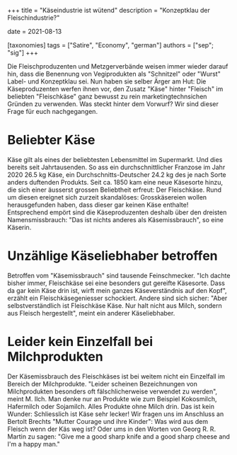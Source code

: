 +++
title = "Käseindustrie ist wütend"
description = "Konzeptklau der Fleischindustrie?"

date = 2021-08-13

[taxonomies]
tags = ["Satire", "Economy", "german"]
authors = ["sep"; "sig"]
+++

Die Fleischproduzenten und Metzgerverbände weisen immer wieder darauf hin, dass die Benennung von Vegiprodukten als "Schnitzel" oder "Wurst" Label- und Konzeptklau sei. Nun haben sie selber Ärger am Hut: Die Käseproduzenten werfen ihnen vor, den Zusatz "Käse" hinter "Fleisch" im beliebten "Fleischkäse" ganz bewusst zu rein marketingtechnsichen Gründen zu verwenden.
Was steckt hinter dem Vorwurf? Wir sind dieser Frage für euch nachgegangen.

# Beliebter Käse
Käse gilt als eines der beliebtesten Lebensmittel im Supermarkt. Und dies bereits seit Jahrtausenden. So ass ein durchschnittlicher Franzose im Jahr 2020 26.5 kg Käse, ein Durchschnitts-Deutscher 24.2 kg des je nach Sorte anders duftenden Produkts.
Seit ca. 1850 kam eine neue Käsesorte hinzu, die sich einer äusserst grossen Beliebtheit erfreut: Der Fleischkäse. Rund um diesen ereignet sich zurzeit skandalöses: Grosskäsereien wollen herausgefunden haben, dass dieser gar keinen Käse enthalte!
Entsprechend empört sind die Käseproduzenten deshalb über den dreisten Namensmissbrauch: "Das ist nichts anderes als Käsemissbrauch", so eine Käserin.

# Unzählige Käseliebhaber betroffen
Betroffen vom "Käsemissbrauch" sind tausende Feinschmecker. "Ich dachte bisher immer, Fleischkäse sei eine besonders gut gereifte Käsesorte. Dass da gar kein Käse drin ist, wirft mein ganzes Käseverständnis auf den Kopf", erzählt ein Fleischkäsegeniesser schockiert. Andere sind sich sicher: "Aber selbstverständlich ist Fleischkäse Käse. Nur halt nicht aus Milch, sondern aus Fleisch hergestellt", meint ein anderer Käseliebhaber.

# Leider kein Einzelfall bei Milchprodukten

Der Käsemissbrauch des Fleischkäses ist bei weitem nicht ein Einzelfall im Bereich der Milchprodukte. "Leider scheinen Bezeichnungen von Milchprodukten besonders oft fälschlicherweise verwendet zu werden", meint M. Ilch. Man denke nur an Produkte wie zum Beispiel Kokosmilch, Hafermilch oder Sojamilch. Alles Produkte ohne Milch drin. Das ist kein Wunder: Schliesslich ist Käse sehr lecker!
Wir fragen uns im Anschluss an Bertolt Brechts "Mutter Courage und ihre Kinder": Was wird aus dem Fleisch wenn der Käs weg ist?
Oder ums in den Worten von Georg R. R. Martin zu sagen: "Give me a good sharp knife and a good sharp cheese and I'm a happy man."

